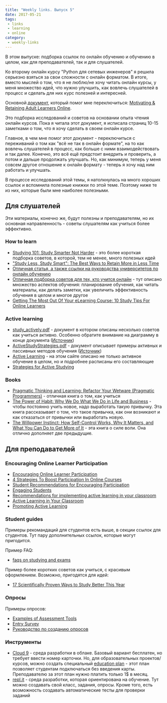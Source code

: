 ```yaml
---
title: "Weekly links. Выпуск 5"
date: 2017-05-21
tags:
 - links
 - learning
 - online
category:
 - weekly-links
---
```


В этом выпуске: подборка ссылок по онлайн обучению и обучению в целом, как для преподавателей, так и для слушателей.

Ко второму онлайн курсу "Python для сетевых инженеров" я решила серьезно взяться за свои сложности с онлайн форматом.
В итоге, вместо мыслей о том, что я не люблю/не хочу читать онлайн курсы, у меня множество идей, что нужно улучшить, как вовлечь слушателей в процесс и сделать для них курс полезней и интересней.

Основной [документ](https://www.geteducated.com/images/pdfs/journalmotivateretain.pdf), который помог мне переключиться: [Motivating & Retaining Adult Learners Online](https://www.geteducated.com/teaching-online-courses/154-free-ebook-for-online-college-instructors).

Это подборка исследований и советов на основании опыта чтения онлайн курсов.
Пока я читала этот документ, я исписала страниц 10-15 заметками о том, что я хочу сделать в своем онлайн курсе.

Главное, в чем мне помог этот документ - переключиться с переживаний о том как "всё не так в онлайн формате", на то как вовлечь слушателей в процесс, как больше с ними взаимодействовать и так далее.
Конечно, это всё ещё предстоит внедрить и проверить, а потом и дальше продолжать улучшать.
Но, как минимум, теперь у меня совсем другое отношение к онлайн формату - теперь я хочу над ним работать и улучшать.


В процессе исследований этой темы, я натолкнулась на много хороших ссылок и вспомнила полезные книжки по этой теме.
Поэтому ниже те из них, которые были мне наиболее полезными.


## Для слушателей

Эти материалы, конечно же, будут полезны и преподавателям, но их основная направленность - советы слушателям как учиться более эффективно.

### How to learn

* [Studying 101: Study Smarter Not Harder](http://learningcenter.unc.edu/handouts/studying-101-study-smarter-not-harder/) - это более короткая подборка советов, в которой, тем не менее, много полезных идей
* ["Study Less, Study Smart": The Best Ways to Retain More in Less Time](http://lifehacker.com/study-less-study-smart-the-best-ways-to-retain-more-1683362205)
* [Отличная статья, а также ссылки на руководства университетов по онлайн обучению](https://www.tonybates.ca/2012/02/29/a-student-guide-to-studying-online/)
* [Отличная подборка советов для тех, кто учится онлайн](http://www2.open.ac.uk/students/skillsforstudy/) - тут описано множество аспектов обучения: планирование обучения, как читать материалы, как делать заметки, как увеличить эффективность обучения в целом и многое другое
* [Getting The Most Out Of Your eLearning Course: 10 Study Tips For Online Learners](https://elearningindustry.com/10-study-tips-for-online-learners-getting-the-most-out-of-your-elearning-course)

### Active learning

* [study_actively.pdf](https://github.com/pyneng/pyneng-online-jun-jul-2017/blob/master/study/study_actively.pdf) - документ в котором описаны несколько советов как учиться активно. Особенно обратите внимание на диаграмму в конце документа ([Источник](www.dartmouth.edu/~acskills/docs/study_actively.doc))
* [ActiveStudyStrategies.pdf](https://github.com/pyneng/pyneng-online-jun-jul-2017/blob/master/study/ActiveStudyStrategies.pdf) - документ описывает примеры активных и пассивных методов обучения ([Источник](https://spu.edu/depts/cfl/documents/ActiveStudyStrategies.pdf))
* [Active Learning](http://www.studygs.net/activelearn.htm) - на этом сайте описано не только активное обучение в целом, но и подробнее расписаны его составляющие
* [Strategies for Active Studying](http://www.uwec.edu/ASC/resources/ActiveStudy.htm)

### Books

* [Pragmatic Thinking and Learning: Refactor Your Wetware (Pragmatic Programmers)](https://www.amazon.com/Pragmatic-Thinking-Learning-Refactor-Programmers/dp/1934356050) - отличная книга о том, как учиться
* [The Power of Habit: Why We Do What We Do in Life and Business](https://www.amazon.com/Power-Habit-What-Life-Business/dp/081298160X) - чтобы постоянно учить новое, надо выработать такую привычку. Эта книга рассказывает о том, что такое привычка, как они возникают и как отказаться от привычки или выработать новую.
* [The Willpower Instinct: How Self-Control Works, Why It Matters, and What You Can Do to Get More of It](https://www.amazon.com/Willpower-Instinct-Self-Control-Works-Matters/dp/1583335080) - эта книга о силе воли. Она отлично дополняет две предыдущие.


## Для преподавателей

### Encouraging Online Learner Participation

* [Encouraging Online Learner Participation](https://www.facultyfocus.com/articles/online-education/encouraging-online-learner-participation/)
* [4 Strategies To Boost Participation In Online Courses](http://blog.thinkific.com/4-strategies-boost-participation-online-courses/)
* [Student Recommendations for Encouraging Participation](https://www.facultyfocus.com/articles/effective-classroom-management/student-recommendations-for-encouraging-participation/)
* [Engaging Students](https://www.cte.cornell.edu/teaching-ideas/engaging-students/index.html)
* [Recommendations for implementing active learning in your classroom](https://cei.umn.edu/support-services/tutorials/what-active-learning/making-active-learning-work)
* [Active Learning in Your Classroom](http://www.queensu.ca/connect/grad/2016/02/01/active-learning-in-your-classroom/)
* [Promoting Active Learning](https://teachingcommons.stanford.edu/resources/learning-resources/promoting-active-learning)

### Student guides

Примеры рекомандаций для студентов есть выше, в секции ссылок для студентов.
Тут пару дополнительных ссылок, которые могут пригодится.

Пример FAQ:

* [faqs on studying and exams](https://meded.ucsd.edu/index.cfm/ugme/oess/study_skills_and_exam_strategies/faqs_on_studying_and_exams/)

Пример более коротких советов как учиться, с красивым оформлением. Возможно, пригодятся для идей:

* [17 Scientifically Proven Ways to Study Better This Year](http://www.thebestcolleges.org/17-scientifically-proven-ways-to-study-better-this-year/)

### Опросы

Примеры опросов:

* [Examples of Assessment Tools](http://crte.ucmerced.edu/satal/examples_assessment_tools)
* [Entry Survey](http://science.utm.my/ug/entry-survey/)
* [Руководство по созданию опросов](https://www.google.ru/url?sa=t&rct=j&q=&esrc=s&source=web&cd=5&ved=0ahUKEwi7l-am-_PTAhVBOJoKHXHFDWwQFghZMAQ&url=https%3A%2F%2Fvle.york.ac.uk%2Fbbcswebdav%2Fxid-1548539_4&usg=AFQjCNFyF5OofRkGvg40bXR5leaMEJO-fw)

### Инструменты

* [Cloud 9](https://c9.io/) - среда разработки в облаке. Базовый вариант бесплатен, но требует ввести номер карточки. Но, для образовательных проектов/курсов, можно создать специальный [education plan](https://c9.io/blog/cloud9-for-education/) - этот план позволяет студентам подключаться без введения карты. Преподавателю за этот план нужно платить только 1$ в месяц.
* [repl.it](https://repl.it/) - среда разработки, которая ориентирована на обучение. Тут можно создавать свой класс, задания, опросы. Кроме того, есть возможность создавать автоматические тесты для проверки заданий
